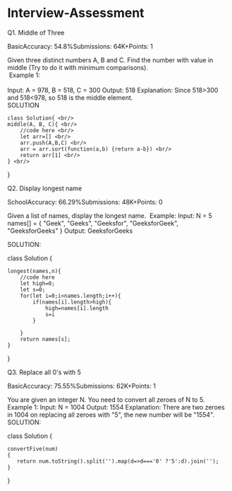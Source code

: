 # Interview-Assessment

Q1. Middle of Three <br/>

BasicAccuracy: 54.8%Submissions: 64K+Points: 1 <br/>

Given three distinct numbers A, B and C. Find the number with value in middle (Try to do it with minimum comparisons). <br/>
 Example 1:<br/><br/>
Input: A = 978, B = 518, C = 300 Output: 518 Explanation: Since 518>300 and 518<978, so 518 is the middle element.  <br/>
SOLUTION   

    class Solution{ <br/>
    middle(A, B, C){ <br/>
        //code here <br/>
        let arr=[] <br/>
        arr.push(A,B,C) <br/>
        arr = arr.sort(function(a,b) {return a-b}) <br/>
        return arr[1] <br/>
    } <br/>
}<br/>




Q2. Display longest name

SchoolAccuracy: 66.29%Submissions: 48K+Points: 0

Given a list of names, display the longest name.
 Example:
Input: N = 5 names[] = { "Geek", "Geeks", "Geeksfor", "GeeksforGeek", "GeeksforGeeks" } Output: GeeksforGeeks

SOLUTION:

class Solution {

    longest(names,n){
        //code here
        let high=0;
        let s=0;
        for(let i=0;i<names.length;i++){
            if(names[i].length>high){
                high=names[i].length
                s=i
            }
            
        }
        return names[s];
    }
}





Q3. Replace all 0's with 5

BasicAccuracy: 75.55%Submissions: 62K+Points: 1

You are given an integer N. You need to convert all zeroes of N to 5.
Example 1:
Input: N = 1004 Output: 1554 Explanation: There are two zeroes in 1004 on replacing all zeroes with "5", the new number will be "1554".  SOLUTION:

 class Solution {
    
    convertFive(num)
    {
       return num.toString().split('').map(d=>d==='0' ?'5':d).join('');
    }
    
}
